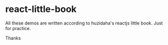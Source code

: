 # react-little-book
All these demos are written according to huzidaha's reactjs little book.
Just for practice.

Thanks